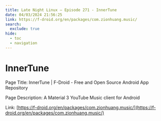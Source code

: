```yaml
---
title: Late Night Linux – Episode 271 - InnerTune
date: 04/03/2024 21:56:25
link: https://f-droid.org/en/packages/com.zionhuang.music/
search:
  exclude: true
hide:
  - toc
  - navigation
---
```


# InnerTune

Page Title: InnerTune | F-Droid - Free and Open Source Android App Repository

Page Description: A Material 3 YouTube Music client for Android 

Link: [https://f-droid.org/en/packages/com.zionhuang.music/](https://f-droid.org/en/packages/com.zionhuang.music/)